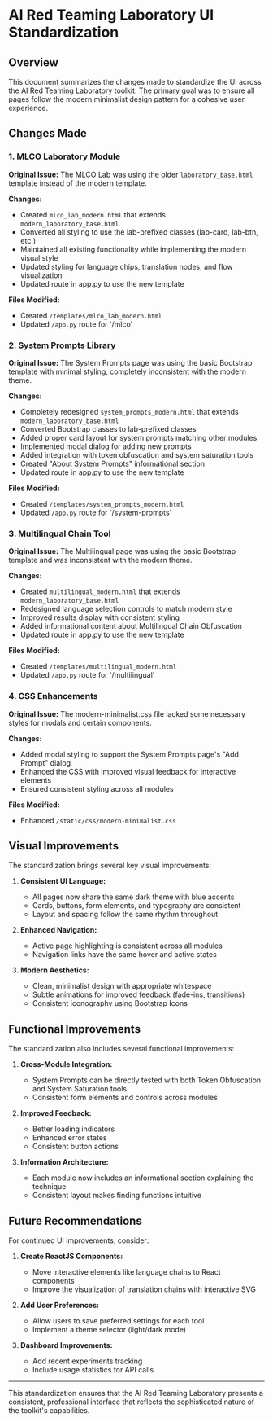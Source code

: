 # AI Red Teaming Laboratory UI Standardization

## Overview

This document summarizes the changes made to standardize the UI across the AI Red Teaming Laboratory toolkit. The primary goal was to ensure all pages follow the modern minimalist design pattern for a cohesive user experience.

## Changes Made

### 1. MLCO Laboratory Module

**Original Issue:** The MLCO Lab was using the older `laboratory_base.html` template instead of the modern template.

**Changes:**
- Created `mlco_lab_modern.html` that extends `modern_laboratory_base.html`
- Converted all styling to use the lab-prefixed classes (lab-card, lab-btn, etc.)
- Maintained all existing functionality while implementing the modern visual style
- Updated styling for language chips, translation nodes, and flow visualization
- Updated route in app.py to use the new template

**Files Modified:**
- Created `/templates/mlco_lab_modern.html`
- Updated `/app.py` route for '/mlco'

### 2. System Prompts Library

**Original Issue:** The System Prompts page was using the basic Bootstrap template with minimal styling, completely inconsistent with the modern theme.

**Changes:**
- Completely redesigned `system_prompts_modern.html` that extends `modern_laboratory_base.html`
- Converted Bootstrap classes to lab-prefixed classes
- Added proper card layout for system prompts matching other modules
- Implemented modal dialog for adding new prompts
- Added integration with token obfuscation and system saturation tools
- Created "About System Prompts" informational section
- Updated route in app.py to use the new template

**Files Modified:**
- Created `/templates/system_prompts_modern.html`
- Updated `/app.py` route for '/system-prompts'

### 3. Multilingual Chain Tool

**Original Issue:** The Multilingual page was using the basic Bootstrap template and was inconsistent with the modern theme.

**Changes:**
- Created `multilingual_modern.html` that extends `modern_laboratory_base.html`
- Redesigned language selection controls to match modern style
- Improved results display with consistent styling
- Added informational content about Multilingual Chain Obfuscation
- Updated route in app.py to use the new template

**Files Modified:**
- Created `/templates/multilingual_modern.html`
- Updated `/app.py` route for '/multilingual'

### 4. CSS Enhancements

**Original Issue:** The modern-minimalist.css file lacked some necessary styles for modals and certain components.

**Changes:**
- Added modal styling to support the System Prompts page's "Add Prompt" dialog
- Enhanced the CSS with improved visual feedback for interactive elements
- Ensured consistent styling across all modules

**Files Modified:**
- Enhanced `/static/css/modern-minimalist.css`

## Visual Improvements

The standardization brings several key visual improvements:

1. **Consistent UI Language:**
   - All pages now share the same dark theme with blue accents
   - Cards, buttons, form elements, and typography are consistent
   - Layout and spacing follow the same rhythm throughout

2. **Enhanced Navigation:**
   - Active page highlighting is consistent across all modules
   - Navigation links have the same hover and active states

3. **Modern Aesthetics:**
   - Clean, minimalist design with appropriate whitespace
   - Subtle animations for improved feedback (fade-ins, transitions)
   - Consistent iconography using Bootstrap Icons

## Functional Improvements

The standardization also includes several functional improvements:

1. **Cross-Module Integration:**
   - System Prompts can be directly tested with both Token Obfuscation and System Saturation tools
   - Consistent form elements and controls across modules

2. **Improved Feedback:**
   - Better loading indicators
   - Enhanced error states
   - Consistent button actions

3. **Information Architecture:**
   - Each module now includes an informational section explaining the technique
   - Consistent layout makes finding functions intuitive

## Future Recommendations

For continued UI improvements, consider:

1. **Create ReactJS Components:**
   - Move interactive elements like language chains to React components
   - Improve the visualization of translation chains with interactive SVG

2. **Add User Preferences:**
   - Allow users to save preferred settings for each tool
   - Implement a theme selector (light/dark mode)

3. **Dashboard Improvements:**
   - Add recent experiments tracking
   - Include usage statistics for API calls

---

This standardization ensures that the AI Red Teaming Laboratory presents a consistent, professional interface that reflects the sophisticated nature of the toolkit's capabilities.
